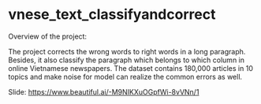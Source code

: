 # vnese_text_classifyandcorrect

Overview of the project:

The project corrects the wrong words to right words in a long paragraph. Besides, it also classify the paragraph which belongs to which column in online Vietnamese newspapers. The dataset contains 180,000 articles in 10 topics and make noise for model can realize the common errors as well.

Slide: https://www.beautiful.ai/-M9NIKXuOGpfWi-8vVNn/1 



